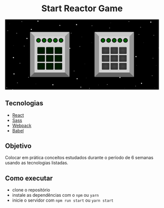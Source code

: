 <h1 align="center">
  Start Reactor Game
</h1>

![start-reactor-background](https://github.com/joseeduardorp/start-reactor/blob/main/public/start-reactor-bg.png)

## Tecnologias

- [React](https://reactjs.org)
- [Sass](https://sass-lang.com/)
- [Webpack](https://webpack.js.org/)
- [Babel](https://babeljs.io/)

## Objetivo

Colocar em prática conceitos estudados durante o período de 6 semanas usando as tecnologias listadas.

## Como executar

- clone o repositório
- instale as dependências com o `npm` ou `yarn`
- inicie o servidor com `npm run start` ou `yarn start`
